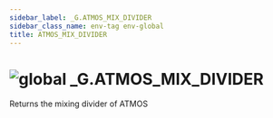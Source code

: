 ```yaml
---
sidebar_label: _G.ATMOS_MIX_DIVIDER
sidebar_class_name: env-tag env-global
title: ATMOS_MIX_DIVIDER
---
```


# <img src='/img/wiki/global.png' alt='global' classname='env-tag' /> **_G**.ATMOS_MIX_DIVIDER
Returns the mixing divider of ATMOS<br/>
